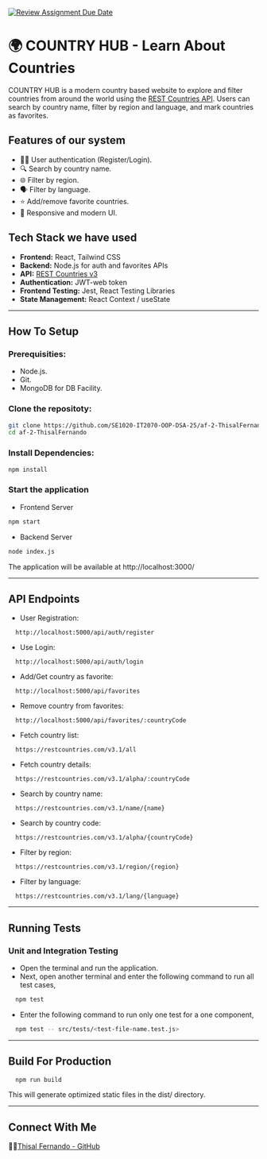 [![Review Assignment Due Date](https://classroom.github.com/assets/deadline-readme-button-22041afd0340ce965d47ae6ef1cefeee28c7c493a6346c4f15d667ab976d596c.svg)](https://classroom.github.com/a/mNaxAqQD)


# 🌍 COUNTRY HUB - Learn About Countries

COUNTRY HUB is a modern country based website to explore and filter countries from around the world using the [REST Countries API](https://restcountries.com/). Users can search by country name, filter by region and language, and mark countries as favorites.



## Features of our system

- 🧑‍💻 User authentication (Register/Login).
- 🔍 Search by country name.
- 🌐 Filter by region.
- 🗣️ Filter by language.
- ⭐ Add/remove favorite countries.
- 🎨 Responsive and modern UI.

## Tech Stack we have used

- **Frontend:** React, Tailwind CSS
- **Backend:** Node.js for auth and favorites APIs
- **API:** [REST Countries v3](https://restcountries.com/)
- **Authentication:** JWT-web token
- **Frontend Testing:** Jest, React Testing Libraries
- **State Management:** React Context / useState

---

## How To Setup

### Prerequisities:

- Node.js.
- Git.
- MongoDB for DB Facility.

### Clone the repositoty:

```bash
git clone https://github.com/SE1020-IT2070-OOP-DSA-25/af-2-ThisalFernando.git
cd af-2-ThisalFernando
```

### Install Dependencies:

```bash
npm install
```

### Start the application

- Frontend Server

```bash
npm start
```

- Backend Server

```bash
node index.js
```

The application will be available at http://localhost:3000/

---

## API Endpoints

- User Registration:

```http
  http://localhost:5000/api/auth/register
```

- Use Login:

```http
  http://localhost:5000/api/auth/login
```

- Add/Get country as favorite:

```http
  http://localhost:5000/api/favorites
```

- Remove country from favorites:

```http
  http://localhost:5000/api/favorites/:countryCode
```

- Fetch country list:

```http
  https://restcountries.com/v3.1/all
```

- Fetch country details:

```http
  https://restcountries.com/v3.1/alpha/:countryCode
```

- Search by country name:

```http
  https://restcountries.com/v3.1/name/{name}
```

- Search by country code:

```http
  https://restcountries.com/v3.1/alpha/{countryCode}
```

- Filter by region:

```http
  https://restcountries.com/v3.1/region/{region}
```

- Filter by language:

```http
  https://restcountries.com/v3.1/lang/{language}
```

---

## Running Tests

### Unit and Integration Testing

- Open the terminal and run the application.
- Next, open another terminal and enter the following command to run all test cases,

```bash
  npm test
```
- Enter the following command to run only one test for a one component,

```bash
  npm test -- src/tests/<test-file-name.test.js>
```
---

## Build For Production

```bash
  npm run build
```

This will generate optimized static files in the dist/ directory.

---

## Connect With Me

🧑‍🎓[Thisal Fernando - GitHub](https://github.com/ThisalFernando)





